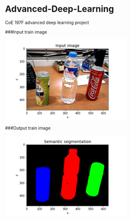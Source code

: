 # Advanced-Deep-Learning
CoE 197F advanced deep learning project

###Input train image

<img width="400" alt="Input train image" src="https://github.com/jobisnar/Advanced-Deep-Learning/blob/master/images/0000107-input.png">

###Output train image

<img width="400" alt="Input train image" src="https://github.com/jobisnar/Advanced-Deep-Learning/blob/master/images/0000107-mask-epoch-40.png">
